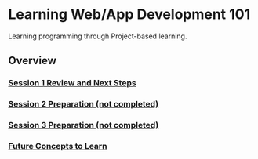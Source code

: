 Learning Web/App Development 101
================================

Learning programming through Project-based learning.

## Overview

### [Session 1 Review and Next Steps](./docs/session-1-review.md)
### [Session 2 Preparation (not completed)](./docs/session-2.md)
### [Session 3 Preparation (not completed)](./docs/session-3.md)
### [Future Concepts to Learn](./docs/concepts-to-learn.md)
